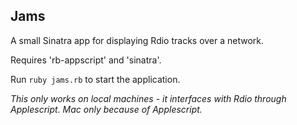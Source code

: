 Jams
---

A small Sinatra app for displaying Rdio tracks over a network.

Requires 'rb-appscript' and 'sinatra'.

Run `ruby jams.rb` to start the application.

*This only works on local machines - it interfaces with Rdio through Applescript. Mac only because of Applescript.*
